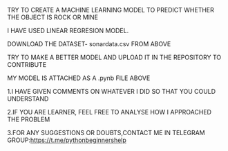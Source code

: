 TRY TO CREATE A MACHINE LEARNING MODEL TO PREDICT WHETHER THE OBJECT IS ROCK OR MINE

I HAVE USED LINEAR REGRESION MODEL.

DOWNLOAD THE DATASET- sonardata.csv FROM ABOVE

TRY TO MAKE A BETTER MODEL AND UPLOAD IT IN THE REPOSITORY TO CONTRIBUTE

MY MODEL IS ATTACHED AS A .pynb FILE ABOVE

1.I HAVE GIVEN COMMENTS ON WHATEVER I DID SO THAT YOU COULD UNDERSTAND

2.IF YOU ARE LEARNER, FEEL FREE TO ANALYSE HOW I APPROACHED THE PROBLEM

3.FOR ANY SUGGESTIONS OR DOUBTS,CONTACT ME IN TELEGRAM GROUP:https://t.me/pythonbeginnershelp
        
